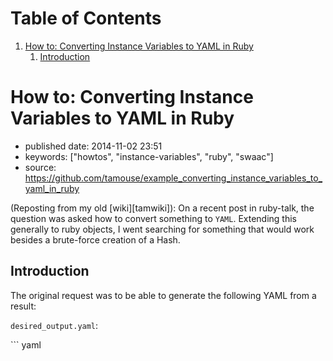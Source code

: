 
# Table of Contents

1.  [How to: Converting Instance Variables to YAML in Ruby](#how-to-converting-instance-variables-to-yaml-in-ruby)
    1.  [Introduction](#introduction)


<a id="how-to-converting-instance-variables-to-yaml-in-ruby"></a>

# How to: Converting Instance Variables to YAML in Ruby

-   published date: 2014-11-02 23:51
-   keywords: ["howtos", "instance-variables", "ruby", "swaac"]
-   source: <https://github.com/tamouse/example_converting_instance_variables_to_yaml_in_ruby>

(Reposting from my old [wiki][tamwiki]): On a recent post in ruby-talk, the question was asked how to convert something to `YAML`. Extending this generally to ruby objects, I went searching for something that would work besides a brute-force creation of a Hash.


<a id="introduction"></a>

## Introduction

The original request was to be able to generate the following YAML from a result:

`desired_output.yaml`:

\`\`\` yaml

